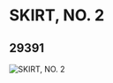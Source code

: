 # SKIRT, NO. 2
## 29391
![SKIRT, NO. 2](https://lc-www-live-s.legocdn.com/media/bricks/5/2/6174087.jpg)